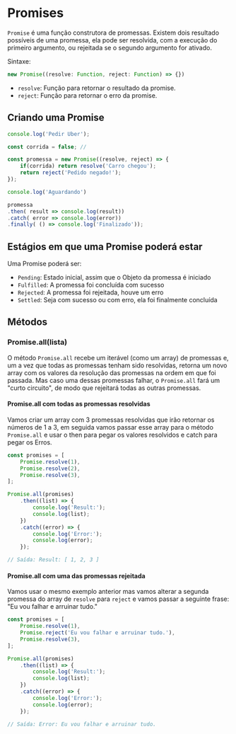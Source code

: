 # Promises

`Promise` é uma função construtora de promessas. Existem dois resultado possíveis de uma promessa, ela pode ser resolvida, com a execução do primeiro argumento, ou rejeitada se  o segundo argumento for ativado.

Sintaxe:

```js
new Promise((resolve: Function, reject: Function) => {})
```

* `resolve`: Função para retornar o resultado da promise.
* `reject`: Função para retornar o erro da promise.

## Criando uma Promise

```js
console.log('Pedir Uber');

const corrida = false; // 

const promessa = new Promise((resolve, reject) => {
    if(corrida) return resolve('Carro chegou');
    return reject('Pedido negado!');
});

console.log('Aguardando')

promessa
.then( result => console.log(result))
.catch( error => console.log(error))
.finally( () => console.log('Finalizado'));
```

## Estágios em que uma Promise poderá estar

Uma Promise poderá ser:

* `Pending`: Estado inicial, assim que o Objeto da promessa é iniciado
* `Fulfilled`: A promessa foi concluída com sucesso
* `Rejected`: A promessa foi rejeitada, houve um erro
* `Settled`: Seja com sucesso ou com erro, ela foi finalmente concluída

## Métodos

### Promise.all(lista)

O método `Promise.all` recebe um iterável (como um array) de promessas e, um a vez que todas as promessas tenham sido resolvidas, retorna um novo array com os valores da resolução das promessas na ordem em que foi passada. Mas caso uma dessas promessas falhar, o `Promise.all` fará um "curto circuito", de modo que rejeitará todas as outras promessas.


#### Promise.all com todas as promessas resolvidas

Vamos criar um array com 3 promessas resolvidas que irão retornar os números de 1 a 3, em seguida vamos passar esse array para o método `Promise.all` e usar o then para pegar os valores resolvidos e catch para pegar os Erros.

```js
const promises = [
    Promise.resolve(1),
    Promise.resolve(2),
    Promise.resolve(3),
];

Promise.all(promises)
    .then((list) => {
        console.log('Result:');
        console.log(list);
    })
    .catch((error) => {
        console.log('Error:');
        console.log(error);
    });

// Saída: Result: [ 1, 2, 3 ]
```

#### Promise.all com uma das promessas rejeitada

Vamos usar o mesmo exemplo anterior mas vamos alterar a segunda promessa do array de `resolve` para `reject` e vamos passar a seguinte frase: "Eu vou falhar e arruinar tudo."

```js
const promises = [
    Promise.resolve(1),
    Promise.reject('Eu vou falhar e arruinar tudo.'),
    Promise.resolve(3),
];

Promise.all(promises)
    .then((list) => {
        console.log('Result:');
        console.log(list);
    })
    .catch((error) => {
        console.log('Error:');
        console.log(error);
    });

// Saída: Error: Eu vou falhar e arruinar tudo.
```